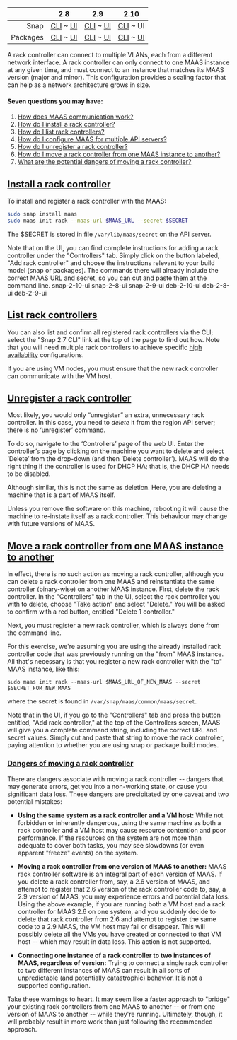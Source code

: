 <!-- begin-rad-menu -->
<!-- snap-2-8-cli
||2.8|2.9|2.10|
|-----:|:-----:|:-----:|:-----:|
|Snap|CLI ~ [UI](/t/rack-controllers-snap-2-8-ui/3057)|[CLI](/t/rack-controllers-snap-2-9-cli/3058) ~ [UI](/t/rack-controllers-snap-2-9-ui/3059)|[CLI](/t/rack-controllers-snap-2-10-cli/4089) ~ [UI](/t/rack-controllers-snap-2-10-ui/4090)|
|Packages|[CLI](/t/rack-controllers-deb-2-8-cli/3062) ~ [UI](/t/rack-controllers-deb-2-8-ui/3063)|[CLI](/t/rack-controllers-deb-2-9-cli/3064) ~ [UI](/t/rack-controllers-deb-2-9-ui/3065)|[CLI](/t/rack-controllers-deb-2-10-cli/4091) ~ [UI](/t/rack-controllers-deb-2-10-ui/4092)|
 snap-2-8-cli -->

<!-- snap-2-8-ui
||2.8|2.9|2.10|
|-----:|:-----:|:-----:|:-----:|
|Snap|[CLI](/t/rack-controllers-snap-2-8-cli/3056) ~ UI|[CLI](/t/rack-controllers-snap-2-9-cli/3058) ~ [UI](/t/rack-controllers-snap-2-9-ui/3059)|[CLI](/t/rack-controllers-snap-2-10-cli/4089) ~ [UI](/t/rack-controllers-snap-2-10-ui/4090)|
|Packages|[CLI](/t/rack-controllers-deb-2-8-cli/3062) ~ [UI](/t/rack-controllers-deb-2-8-ui/3063)|[CLI](/t/rack-controllers-deb-2-9-cli/3064) ~ [UI](/t/rack-controllers-deb-2-9-ui/3065)|[CLI](/t/rack-controllers-deb-2-10-cli/4091) ~ [UI](/t/rack-controllers-deb-2-10-ui/4092)|
 snap-2-8-ui -->

<!-- snap-2-9-cli
||2.8|2.9|2.10|
|-----:|:-----:|:-----:|:-----:|
|Snap|[CLI](/t/rack-controllers-snap-2-8-cli/3056) ~ [UI](/t/rack-controllers-snap-2-8-ui/3057)|CLI ~ [UI](/t/rack-controllers-snap-2-9-ui/3059)|[CLI](/t/rack-controllers-snap-2-10-cli/4089) ~ [UI](/t/rack-controllers-snap-2-10-ui/4090)|
|Packages|[CLI](/t/rack-controllers-deb-2-8-cli/3062) ~ [UI](/t/rack-controllers-deb-2-8-ui/3063)|[CLI](/t/rack-controllers-deb-2-9-cli/3064) ~ [UI](/t/rack-controllers-deb-2-9-ui/3065)|[CLI](/t/rack-controllers-deb-2-10-cli/4091) ~ [UI](/t/rack-controllers-deb-2-10-ui/4092)|
 snap-2-9-cli -->

<!-- snap-2-9-ui
||2.8|2.9|2.10|
|-----:|:-----:|:-----:|:-----:|
|Snap|[CLI](/t/rack-controllers-snap-2-8-cli/3056) ~ [UI](/t/rack-controllers-snap-2-8-ui/3057)|[CLI](/t/rack-controllers-snap-2-9-cli/3058) ~ UI|[CLI](/t/rack-controllers-snap-2-10-cli/4089) ~ [UI](/t/rack-controllers-snap-2-10-ui/4090)|
|Packages|[CLI](/t/rack-controllers-deb-2-8-cli/3062) ~ [UI](/t/rack-controllers-deb-2-8-ui/3063)|[CLI](/t/rack-controllers-deb-2-9-cli/3064) ~ [UI](/t/rack-controllers-deb-2-9-ui/3065)|[CLI](/t/rack-controllers-deb-2-10-cli/4091) ~ [UI](/t/rack-controllers-deb-2-10-ui/4092)|
 snap-2-9-ui -->

<!-- snap-2-10-cli
||2.8|2.9|2.10|
|-----:|:-----:|:-----:|:-----:|
|Snap|[CLI](/t/rack-controllers-snap-2-8-cli/3056) ~ [UI](/t/rack-controllers-snap-2-8-ui/3057)|[CLI](/t/rack-controllers-snap-2-9-cli/3058) ~ [UI](/t/rack-controllers-snap-2-9-ui/3059)|CLI ~ [UI](/t/rack-controllers-snap-2-10-ui/4090)|
|Packages|[CLI](/t/rack-controllers-deb-2-8-cli/3062) ~ [UI](/t/rack-controllers-deb-2-8-ui/3063)|[CLI](/t/rack-controllers-deb-2-9-cli/3064) ~ [UI](/t/rack-controllers-deb-2-9-ui/3065)|[CLI](/t/rack-controllers-deb-2-10-cli/4091) ~ [UI](/t/rack-controllers-deb-2-10-ui/4092)|
 snap-2-10-cli -->

||2.8|2.9|2.10|
|-----:|:-----:|:-----:|:-----:|
|Snap|[CLI](/t/rack-controllers-snap-2-8-cli/3056) ~ [UI](/t/rack-controllers-snap-2-8-ui/3057)|[CLI](/t/rack-controllers-snap-2-9-cli/3058) ~ [UI](/t/rack-controllers-snap-2-9-ui/3059)|[CLI](/t/rack-controllers-snap-2-10-cli/4089) ~ UI|
|Packages|[CLI](/t/rack-controllers-deb-2-8-cli/3062) ~ [UI](/t/rack-controllers-deb-2-8-ui/3063)|[CLI](/t/rack-controllers-deb-2-9-cli/3064) ~ [UI](/t/rack-controllers-deb-2-9-ui/3065)|[CLI](/t/rack-controllers-deb-2-10-cli/4091) ~ [UI](/t/rack-controllers-deb-2-10-ui/4092)|

<!-- deb-2-8-cli
||2.8|2.9|2.10|
|-----:|:-----:|:-----:|:-----:|
|Snap|[CLI](/t/rack-controllers-snap-2-8-cli/3056) ~ [UI](/t/rack-controllers-snap-2-8-ui/3057)|[CLI](/t/rack-controllers-snap-2-9-cli/3058) ~ [UI](/t/rack-controllers-snap-2-9-ui/3059)|[CLI](/t/rack-controllers-snap-2-10-cli/4089) ~ [UI](/t/rack-controllers-snap-2-10-ui/4090)|
|Packages|CLI ~ [UI](/t/rack-controllers-deb-2-8-ui/3063)|[CLI](/t/rack-controllers-deb-2-9-cli/3064) ~ [UI](/t/rack-controllers-deb-2-9-ui/3065)|[CLI](/t/rack-controllers-deb-2-10-cli/4091) ~ [UI](/t/rack-controllers-deb-2-10-ui/4092)|
 deb-2-8-cli -->

<!-- deb-2-8-ui
||2.8|2.9|2.10|
|-----:|:-----:|:-----:|:-----:|
|Snap|[CLI](/t/rack-controllers-snap-2-8-cli/3056) ~ [UI](/t/rack-controllers-snap-2-8-ui/3057)|[CLI](/t/rack-controllers-snap-2-9-cli/3058) ~ [UI](/t/rack-controllers-snap-2-9-ui/3059)|[CLI](/t/rack-controllers-snap-2-10-cli/4089) ~ [UI](/t/rack-controllers-snap-2-10-ui/4090)|
|Packages|[CLI](/t/rack-controllers-deb-2-8-cli/3062) ~ UI|[CLI](/t/rack-controllers-deb-2-9-cli/3064) ~ [UI](/t/rack-controllers-deb-2-9-ui/3065)|[CLI](/t/rack-controllers-deb-2-10-cli/4091) ~ [UI](/t/rack-controllers-deb-2-10-ui/4092)|
 deb-2-8-ui -->

<!-- deb-2-9-cli
||2.8|2.9|2.10|
|-----:|:-----:|:-----:|:-----:|
|Snap|[CLI](/t/rack-controllers-snap-2-8-cli/3056) ~ [UI](/t/rack-controllers-snap-2-8-ui/3057)|[CLI](/t/rack-controllers-snap-2-9-cli/3058) ~ [UI](/t/rack-controllers-snap-2-9-ui/3059)|[CLI](/t/rack-controllers-snap-2-10-cli/4089) ~ [UI](/t/rack-controllers-snap-2-10-ui/4090)|
|Packages|[CLI](/t/rack-controllers-deb-2-8-cli/3062) ~ [UI](/t/rack-controllers-deb-2-8-ui/3063)|CLI ~ [UI](/t/rack-controllers-deb-2-9-ui/3065)|[CLI](/t/rack-controllers-deb-2-10-cli/4091) ~ [UI](/t/rack-controllers-deb-2-10-ui/4092)|
 deb-2-9-cli -->

<!-- deb-2-9-ui
||2.8|2.9|2.10|
|-----:|:-----:|:-----:|:-----:|
|Snap|[CLI](/t/rack-controllers-snap-2-8-cli/3056) ~ [UI](/t/rack-controllers-snap-2-8-ui/3057)|[CLI](/t/rack-controllers-snap-2-9-cli/3058) ~ [UI](/t/rack-controllers-snap-2-9-ui/3059)|[CLI](/t/rack-controllers-snap-2-10-cli/4089) ~ [UI](/t/rack-controllers-snap-2-10-ui/4090)|
|Packages|[CLI](/t/rack-controllers-deb-2-8-cli/3062) ~ [UI](/t/rack-controllers-deb-2-8-ui/3063)|[CLI](/t/rack-controllers-deb-2-9-cli/3064) ~ UI|[CLI](/t/rack-controllers-deb-2-10-cli/4091) ~ [UI](/t/rack-controllers-deb-2-10-ui/4092)|
 deb-2-9-ui -->

<!-- deb-2-10-cli
||2.8|2.9|2.10|
|-----:|:-----:|:-----:|:-----:|
|Snap|[CLI](/t/rack-controllers-snap-2-8-cli/3056) ~ [UI](/t/rack-controllers-snap-2-8-ui/3057)|[CLI](/t/rack-controllers-snap-2-9-cli/3058) ~ [UI](/t/rack-controllers-snap-2-9-ui/3059)|[CLI](/t/rack-controllers-snap-2-10-cli/4089) ~ [UI](/t/rack-controllers-snap-2-10-ui/4090)|
|Packages|[CLI](/t/rack-controllers-deb-2-8-cli/3062) ~ [UI](/t/rack-controllers-deb-2-8-ui/3063)|[CLI](/t/rack-controllers-deb-2-9-cli/3064) ~ [UI](/t/rack-controllers-deb-2-9-ui/3065)|CLI ~ [UI](/t/rack-controllers-deb-2-10-ui/4092)|
 deb-2-10-cli -->

<!-- deb-2-10-ui
||2.8|2.9|2.10|
|-----:|:-----:|:-----:|:-----:|
|Snap|[CLI](/t/rack-controllers-snap-2-8-cli/3056) ~ [UI](/t/rack-controllers-snap-2-8-ui/3057)|[CLI](/t/rack-controllers-snap-2-9-cli/3058) ~ [UI](/t/rack-controllers-snap-2-9-ui/3059)|[CLI](/t/rack-controllers-snap-2-10-cli/4089) ~ [UI](/t/rack-controllers-snap-2-10-ui/4090)|
|Packages|[CLI](/t/rack-controllers-deb-2-8-cli/3062) ~ [UI](/t/rack-controllers-deb-2-8-ui/3063)|[CLI](/t/rack-controllers-deb-2-9-cli/3064) ~ [UI](/t/rack-controllers-deb-2-9-ui/3065)|[CLI](/t/rack-controllers-deb-2-10-cli/4091) ~ UI|
 deb-2-10-ui -->
<!-- end-rad-menu -->


A rack controller can connect to multiple VLANs, each from a different network interface. A rack controller can only connect to one MAAS instance at any given time, and must connect to an instance that matches its MAAS version (major and minor).  This configuration provides a scaling factor that can help as a network architecture grows in size.

#### Seven questions you may have:

<!-- deb-2-10-cli
1. [How does MAAS communication work?](/t/maas-communication/3991)
2. [How do I install a rack controller?](#heading--install-a-rack-controller)
3. [How do I list rack controllers?](#heading--list-rack-controllers)
4. [How do I configure MAAS for multiple API servers?](/t/high-availability/3947#heading--multiple-region-endpoints)
5. [How do I unregister a rack controller?](#heading--unregister-a-rack-controller)
6. [How do I move a rack controller from one MAAS instance to another?](#heading--move-rack-controller)
7. [What are the potential dangers of moving a rack controller?](#heading--dangers-moving-rack-controller)
 deb-2-10-cli -->

<!-- deb-2-10-ui
1. [How does MAAS communication work?](/t/maas-communication/3992)
2. [How do I install a rack controller?](#heading--install-a-rack-controller)
3. [How do I list rack controllers?](#heading--list-rack-controllers)
4. [How do I configure MAAS for multiple API servers?](/t/high-availability/3948#heading--multiple-region-endpoints)
5. [How do I unregister a rack controller?](#heading--unregister-a-rack-controller)
6. [How do I move a rack controller from one MAAS instance to another?](#heading--move-rack-controller)
7. [What are the potential dangers of moving a rack controller?](#heading--dangers-moving-rack-controller)
 deb-2-10-ui -->

<!-- deb-2-8-cli
1. [How does MAAS communication work?](/t/maas-communication/2834)
2. [How do I install a rack controller?](#heading--install-a-rack-controller)
3. [How do I list rack controllers?](#heading--list-rack-controllers)
4. [How do I configure MAAS for multiple API servers?](/t/high-availability/2690#heading--multiple-region-endpoints)
5. [How do I unregister a rack controller?](#heading--unregister-a-rack-controller)
6. [How do I move a rack controller from one MAAS instance to another?](#heading--move-rack-controller)
7. [What are the potential dangers of moving a rack controller?](#heading--dangers-moving-rack-controller)
 deb-2-8-cli -->

<!-- deb-2-8-ui
1. [How does MAAS communication work?](/t/maas-communication/2835)
2. [How do I install a rack controller?](#heading--install-a-rack-controller)
3. [How do I list rack controllers?](#heading--list-rack-controllers)
4. [How do I configure MAAS for multiple API servers?](/t/high-availability/2691#heading--multiple-region-endpoints)
5. [How do I unregister a rack controller?](#heading--unregister-a-rack-controller)
6. [How do I move a rack controller from one MAAS instance to another?](#heading--move-rack-controller)
7. [What are the potential dangers of moving a rack controller?](#heading--dangers-moving-rack-controller)
 deb-2-8-ui -->

<!-- deb-2-9-cli
1. [How does MAAS communication work?](/t/maas-communication/2836)
2. [How do I install a rack controller?](#heading--install-a-rack-controller)
3. [How do I list rack controllers?](#heading--list-rack-controllers)
4. [How do I configure MAAS for multiple API servers?](/t/high-availability/2692#heading--multiple-region-endpoints)
5. [How do I unregister a rack controller?](#heading--unregister-a-rack-controller)
6. [How do I move a rack controller from one MAAS instance to another?](#heading--move-rack-controller)
7. [What are the potential dangers of moving a rack controller?](#heading--dangers-moving-rack-controller)
 deb-2-9-cli -->

<!-- deb-2-9-ui
1. [How does MAAS communication work?](/t/maas-communication/2837)
2. [How do I install a rack controller?](#heading--install-a-rack-controller)
3. [How do I list rack controllers?](#heading--list-rack-controllers)
4. [How do I configure MAAS for multiple API servers?](/t/high-availability/3946#heading--multiple-region-endpoints)
5. [How do I unregister a rack controller?](#heading--unregister-a-rack-controller)
6. [How do I move a rack controller from one MAAS instance to another?](#heading--move-rack-controller)
7. [What are the potential dangers of moving a rack controller?](#heading--dangers-moving-rack-controller)
 deb-2-9-ui -->

<!-- snap-2-10-cli
1. [How does MAAS communication work?](/t/maas-communication/3989)
2. [How do I install a rack controller?](#heading--install-a-rack-controller)
3. [How do I list rack controllers?](#heading--list-rack-controllers)
4. [How do I configure MAAS for multiple API servers?](/t/high-availability/3945#heading--multiple-region-endpoints)
5. [How do I unregister a rack controller?](#heading--unregister-a-rack-controller)
6. [How do I move a rack controller from one MAAS instance to another?](#heading--move-rack-controller)
7. [What are the potential dangers of moving a rack controller?](#heading--dangers-moving-rack-controller)
 snap-2-10-cli -->

1. [How does MAAS communication work?](/t/maas-communication/3990)
2. [How do I install a rack controller?](#heading--install-a-rack-controller)
3. [How do I list rack controllers?](#heading--list-rack-controllers)
4. [How do I configure MAAS for multiple API servers?](/t/high-availability/3946#heading--multiple-region-endpoints)
5. [How do I unregister a rack controller?](#heading--unregister-a-rack-controller)
6. [How do I move a rack controller from one MAAS instance to another?](#heading--move-rack-controller)
7. [What are the potential dangers of moving a rack controller?](#heading--dangers-moving-rack-controller)

<!-- snap-2-8-cli
1. [How does MAAS communication work?](/t/maas-communication/2828)
2. [How do I install a rack controller?](#heading--install-a-rack-controller)
3. [How do I list rack controllers?](#heading--list-rack-controllers)
4. [How do I configure MAAS for multiple API servers?](/t/high-availability/2684#heading--multiple-region-endpoints)
5. [How do I unregister a rack controller?](#heading--unregister-a-rack-controller)
6. [How do I move a rack controller from one MAAS instance to another?](#heading--move-rack-controller)
7. [What are the potential dangers of moving a rack controller?](#heading--dangers-moving-rack-controller)
 snap-2-8-cli -->

<!-- snap-2-8-ui
1. [How does MAAS communication work?](/t/maas-communication/2829)
2. [How do I install a rack controller?](#heading--install-a-rack-controller)
3. [How do I list rack controllers?](#heading--list-rack-controllers)
4. [How do I configure MAAS for multiple API servers?](/t/high-availability/2685#heading--multiple-region-endpoints)
5. [How do I unregister a rack controller?](#heading--unregister-a-rack-controller)
6. [How do I move a rack controller from one MAAS instance to another?](#heading--move-rack-controller)
7. [What are the potential dangers of moving a rack controller?](#heading--dangers-moving-rack-controller)
 snap-2-8-ui -->

<!-- snap-2-9-cli
1. [How does MAAS communication work?](/t/maas-communication/2830)
2. [How do I install a rack controller?](#heading--install-a-rack-controller)
3. [How do I list rack controllers?](#heading--list-rack-controllers)
4. [How do I configure MAAS for multiple API servers?](/t/high-availability/2686#heading--multiple-region-endpoints)
5. [How do I unregister a rack controller?](#heading--unregister-a-rack-controller)
6. [How do I move a rack controller from one MAAS instance to another?](#heading--move-rack-controller)
7. [What are the potential dangers of moving a rack controller?](#heading--dangers-moving-rack-controller)
 snap-2-9-cli -->

<!-- snap-2-9-ui
1. [How does MAAS communication work?](/t/maas-communication/2831)
2. [How do I install a rack controller?](#heading--install-a-rack-controller)
3. [How do I list rack controllers?](#heading--list-rack-controllers)
4. [How do I configure MAAS for multiple API servers?](/t/high-availability/2687#heading--multiple-region-endpoints)
5. [How do I unregister a rack controller?](#heading--unregister-a-rack-controller)
6. [How do I move a rack controller from one MAAS instance to another?](#heading--move-rack-controller)
7. [What are the potential dangers of moving a rack controller?](#heading--dangers-moving-rack-controller)
 snap-2-9-ui -->

<a href="#heading--install-a-rack-controller"><h2 id="heading--install-a-rack-controller">Install a rack controller</h2></a>

<!-- deb-2-10-ui deb-2-10-cli deb-2-8-ui deb-2-8-cli deb-2-9-ui deb-2-9-cli
To install and register a rack controller with the MAAS:

``` bash
sudo apt install maas-rack-controller
sudo maas-rack register --url $MAAS_URL --secret $SECRET
```

[note]
The register command is not required when you are adding a rack controller to a system that already houses an API server.
[/note]

The $SECRET is stored in file `/var/lib/maas/secret` on the API server.
 deb-2-10-ui deb-2-10-cli deb-2-8-ui deb-2-8-cli deb-2-9-ui deb-2-9-cli -->

To install and register a rack controller with the MAAS:

``` bash
sudo snap install maas
sudo maas init rack --maas-url $MAAS_URL --secret $SECRET
```

The $SECRET is stored in file `/var/lib/maas/secret` on the API server.

Note that on the UI, you can find complete instructions for adding a rack controller under the "Controllers" tab.  Simply click on the button labeled, "Add rack controller" and choose the instructions relevant to your build model (snap or packages).  The commands there will already include the correct MAAS URL and secret, so you can cut and paste them at the command line.
 snap-2-10-ui snap-2-8-ui snap-2-9-ui deb-2-10-ui deb-2-8-ui deb-2-9-ui

<a href="#heading--list-rack-controllers"><h2 id="heading--list-rack-controllers">List rack controllers</h2></a>

<!-- deb-2-10-cli
You can also list and confirm all registered rack controllers:

``` bash
maas $PROFILE rack-controllers read | grep hostname | cut -d '"' -f 4
```

Note that you will need multiple rack controllers to achieve specific [high availability](/t/high-availability/3947) configurations.
 deb-2-10-cli -->

<!-- deb-2-10-ui
You can also list and confirm all registered rack controllers via the CLI; select the "Packages 2.7 CLI" link at the top of the page to find out how.  Note that you will need multiple rack controllers to achieve specific [high availability](/t/high-availability/3948) configurations.
 deb-2-10-ui -->

<!-- deb-2-8-cli
You can also list and confirm all registered rack controllers:

``` bash
maas $PROFILE rack-controllers read | grep hostname | cut -d '"' -f 4
```

Note that you will need multiple rack controllers to achieve specific [high availability](/t/high-availability/2690) configurations.
 deb-2-8-cli -->

<!-- deb-2-8-ui
You can also list and confirm all registered rack controllers via the CLI; select the "Packages 2.8 CLI" link at the top of the page to find out how. Note that you will need multiple rack controllers to achieve specific [high availability](/t/high-availability/2691) configurations.
 deb-2-8-ui -->

<!-- deb-2-9-cli
You can also list and confirm all registered rack controllers:

``` bash
maas $PROFILE rack-controllers read | grep hostname | cut -d '"' -f 4
```

Note that you will need multiple rack controllers to achieve specific [high availability](/t/high-availability/2692) configurations.
 deb-2-9-cli -->

<!-- deb-2-9-ui
You can also list and confirm all registered rack controllers via the CLI; select the "Packages 2.9 CLI" link at the top of the page to find out how.  Note that you will need multiple rack controllers to achieve specific [high availability](/t/high-availability/2693) configurations.
 deb-2-9-ui -->

<!-- snap-2-10-cli
You can also list and confirm all registered rack controllers:

``` bash
maas $PROFILE rack-controllers read | grep hostname | cut -d '"' -f 4
```

Note that you will need multiple rack controllers to achieve specific [high availability](/t/high-availability/3945) configurations.
 snap-2-10-cli -->

You can also list and confirm all registered rack controllers via the CLI; select the "Snap 2.7 CLI" link at the top of the page to find out how.  Note that you will need multiple rack controllers to achieve specific [high availability](/t/high-availability/3946) configurations.

<!-- snap-2-8-cli
You can also list and confirm all registered rack controllers:

``` bash
maas $PROFILE rack-controllers read | grep hostname | cut -d '"' -f 4
```

Note that you will need multiple rack controllers to achieve specific [high availability](/t/high-availability/2684) configurations.
 snap-2-8-cli -->

<!-- snap-2-8-ui
You can also list and confirm all registered rack controllers via the CLI; select the "Snap 2.8 CLI" link at the top of the page to find out how.  Note that you will need multiple rack controllers to achieve specific [high availability](/t/high-availability/2685) configurations.
 snap-2-8-ui -->

<!-- snap-2-9-cli
You can also list and confirm all registered rack controllers:

``` bash
maas $PROFILE rack-controllers read | grep hostname | cut -d '"' -f 4
```

 Note that you will need multiple rack controllers to achieve specific [high availability](/t/high-availability/2686) configurations.
 snap-2-9-cli -->

<!-- snap-2-9-ui
You can also list and confirm all registered rack controllers via the CLI; select the "Snap 2.9 CLI" link at the top of the page to find out how.  Note that you will need multiple rack controllers to achieve specific [high availability](/t/high-availability/2687) configurations.
 snap-2-9-ui -->

<div class="p-notification">
<p class="p-notification__response">If you are using VM nodes, you must ensure that the new rack controller can communicate with the VM host.</p>
</div>

<a href="#heading--unregister-a-rack-controller"><h2 id="heading--unregister-a-rack-controller">Unregister a rack controller</h2></a>

Most likely, you would only “unregister” an extra, unnecessary rack controller.  In this case, you need to <em>delete</em> it from the region API server; there is no ‘unregister’ command.

To do so, navigate to the ‘Controllers’ page of the web UI. Enter the controller’s page by clicking on the machine you want to delete and select ‘Delete’ from the drop-down (and then ‘Delete controller’). MAAS will do the right thing if the controller is used for DHCP HA; that is, the DHCP HA needs to be disabled.

Although similar, this is not the same as deletion. Here, you are deleting a machine that is a part of MAAS itself.

<div class="p-notification">
<p class="p-notification__response">Unless you remove the software on this machine, rebooting it will cause the machine to re-instate itself as a rack controller. This behaviour may change with future versions of MAAS.</p>
</div>

<a href="#heading--move-rack-controller"><h2 id="heading--move-rack-controller">Move a rack controller from one MAAS instance to another</h2></a>

In effect, there is no such action as moving a rack controller, although you can delete a rack controller from one MAAS and reinstantiate the same controller (binary-wise) on another MAAS instance.  First, delete the rack controller.  In the "Controllers" tab in the UI, select the rack controller you with to delete, choose "Take action" and select "Delete."  You will be asked to confirm with a red button, entitled "Delete 1 controller."

<!-- snap-2-10-cli snap-2-8-cli snap-2-9-cli deb-2-10-cli deb-2-8-cli deb-2-9-cli
In effect, there is no such action as moving a rack controller, although you can delete a rack controller from one MAAS and reinstantiate the same controller (binary-wise) on another MAAS instance.  First, delete the rack controller, with the command:

```
maas $PROFILE rack-controller delete $SYSTEM_ID
```

where `$PROFILE` is your admin profile name, and `$SYSTEM_ID` can be found by examining the output of the command:

```
maas $PROFILE rack-controllers read
```

There is no confirmation step, so make sure you have the right rack controller before proceeding.
 snap-2-10-cli snap-2-8-cli snap-2-9-cli deb-2-10-cli deb-2-8-cli deb-2-9-cli -->

Next, you must register a new rack controller, which is always done from the command line.

<!-- deb-2-10-ui deb-2-10-cli deb-2-8-ui deb-2-8-cli deb-2-9-ui deb-2-9-cli
For this exercise, we're assuming you are using the already installed rack controller code that was previously running on the "from" MAAS instance.  All that's necessary is that you register a new rack controller with the "to" MAAS instance, like this:

```
sudo maas-rack register --url $MAAS_URL_OF_NEW_MAAS --secret $SECRET_FOR_NEW_MAAS
```

where the secret is found in `/var/lib/maas/secret`.
 deb-2-10-ui deb-2-10-cli deb-2-8-ui deb-2-8-cli deb-2-9-ui deb-2-9-cli -->

For this exercise, we're assuming you are using the already installed rack controller code that was previously running on the "from" MAAS instance.  All that's necessary is that you register a new rack controller with the "to" MAAS instance, like this:

```
sudo maas init rack --maas-url $MAAS_URL_OF_NEW_MAAS --secret $SECRET_FOR_NEW_MAAS
```

where the secret is found in `/var/snap/maas/common/maas/secret`.

Note that in the UI, if you go to the "Controllers" tab and press the button entitled, "Add rack controller," at the top of the Controllers screen, MAAS will give you a complete command string, including the correct URL and secret values.  Simply cut and paste that string to move the rack controller, paying attention to whether you are using snap or package build modes.

<a href="#heading--move-rack-controller"><h3 id="heading--dangers-moving-rack-controller">Dangers of moving a rack controller</h3></a>

There are dangers associate with moving a rack controller -- dangers that may generate errors, get you into a non-working state, or cause you significant data loss.  These dangers are precipitated by one caveat and two potential mistakes:

* **Using the same system as a rack controller and a VM host:** While not forbidden or inherently dangerous, using the same machine as both a rack controller and a VM host may cause resource contention and poor performance.  If the resources on the system are not more than adequate to cover both tasks, you may see slowdowns (or even apparent "freeze" events) on the system.

* **Moving a rack controller from one version of MAAS to another:** MAAS rack controller software is an integral part of each version of MAAS.  If you delete a rack controller from, say, a 2.6 version of MAAS, and attempt to register that 2.6 version of the rack controller code to, say, a 2.9 version of MAAS, you may experience errors and potential data loss.  Using the above example, if you are running both a VM host and a rack controller for MAAS 2.6 on one system, and you suddenly decide to delete that rack controller from 2.6 and attempt to register the same code to a 2.9 MAAS, the VM host may fail or disappear.  This will possibly delete all the VMs you have created or connected to that VM host -- which may result in data loss.  This action is not supported.

* **Connecting one instance of a rack controller to two instances of MAAS, regardless of version:** Trying to connect a single rack controller to two different instances of MAAS can result in all sorts of unpredictable (and potentially catastrophic) behavior.  It is not a supported configuration.

Take these warnings to heart.  It may seem like a faster approach to "bridge" your existing rack controllers from one MAAS to another -- or from one version of MAAS to another -- while they're running.  Ultimately, though, it will probably result in more work than just following the recommended approach.